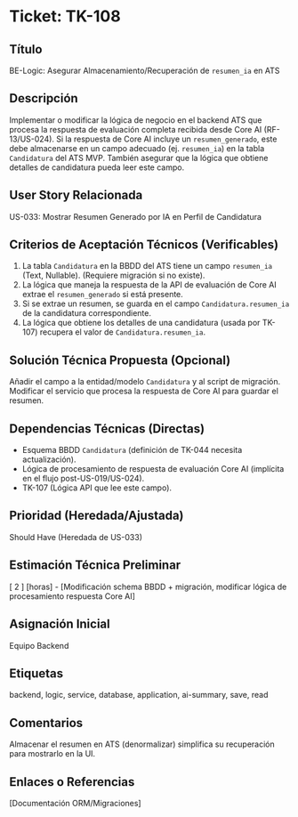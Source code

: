 # Ticket: TK-108

## Título
BE-Logic: Asegurar Almacenamiento/Recuperación de `resumen_ia` en ATS

## Descripción
Implementar o modificar la lógica de negocio en el backend ATS que procesa la respuesta de evaluación completa recibida desde Core AI (RF-13/US-024). Si la respuesta de Core AI incluye un `resumen_generado`, este debe almacenarse en un campo adecuado (ej. `resumen_ia`) en la tabla `Candidatura` del ATS MVP. También asegurar que la lógica que obtiene detalles de candidatura pueda leer este campo.

## User Story Relacionada
US-033: Mostrar Resumen Generado por IA en Perfil de Candidatura

## Criterios de Aceptación Técnicos (Verificables)
1.  La tabla `Candidatura` en la BBDD del ATS tiene un campo `resumen_ia` (Text, Nullable). (Requiere migración si no existe).
2.  La lógica que maneja la respuesta de la API de evaluación de Core AI extrae el `resumen_generado` si está presente.
3.  Si se extrae un resumen, se guarda en el campo `Candidatura.resumen_ia` de la candidatura correspondiente.
4.  La lógica que obtiene los detalles de una candidatura (usada por TK-107) recupera el valor de `Candidatura.resumen_ia`.

## Solución Técnica Propuesta (Opcional)
Añadir el campo a la entidad/modelo `Candidatura` y al script de migración. Modificar el servicio que procesa la respuesta de Core AI para guardar el resumen.

## Dependencias Técnicas (Directas)
* Esquema BBDD `Candidatura` (definición de TK-044 necesita actualización).
* Lógica de procesamiento de respuesta de evaluación Core AI (implícita en el flujo post-US-019/US-024).
* TK-107 (Lógica API que lee este campo).

## Prioridad (Heredada/Ajustada)
Should Have (Heredada de US-033)

## Estimación Técnica Preliminar
[ 2 ] [horas] - [Modificación schema BBDD + migración, modificar lógica de procesamiento respuesta Core AI]

## Asignación Inicial
Equipo Backend

## Etiquetas
backend, logic, service, database, application, ai-summary, save, read

## Comentarios
Almacenar el resumen en ATS (denormalizar) simplifica su recuperación para mostrarlo en la UI.

## Enlaces o Referencias
[Documentación ORM/Migraciones]